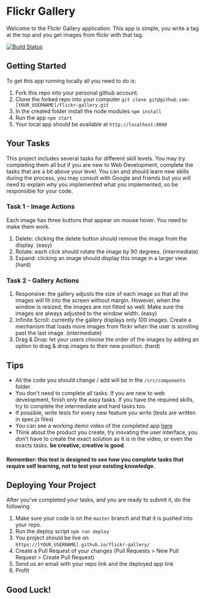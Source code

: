 # Flickr Gallery

Welcome to the Flickr Gallery application.
This app is simple, you write a tag at the top and you get images from flickr with that tag.

[![Build Status](https://travis-ci.org/guysopher/flickr-gallery.svg?branch=master)](https://travis-ci.org/guysopher/flickr-gallery)

## Getting Started
To get this app running locally all you need to do is:
1. Fork this repo into your personal github account.
1. Clone the forked repo into your computer `git clone git@github.com:[YOUR_USERNAME]/flickr-gallery.git`
2. In the created folder install the node modules `npm install`
3. Run the app `npm start`
4. Your local app should be available at `http://localhost:8000`

## Your Tasks
This project includes several tasks for different skill levels. You may try completing them all but if you are new to Web Development, complete the tasks that are a bit above your level.
You can and should learn new skills during the process, you may consult with Google and friends but you will need to explain why you implemented what you implemented, so be responsible for your code.

### Task 1 - Image Actions
Each image has three buttons that appear on mouse hover. You need to make them work.
1. Delete: clicking the delete button should remove the image from the display. (easy)
2. Rotate: each click should rotate the image by 90 degrees. (intermediate)
3. Expand: clicking an image should display this image in a larger view. (hard)

### Task 2 - Gallery Actions
1. Responsive:  the gallery adjusts the size of each image so that all the images will fit into the screen without margin. However, when the window is resized, the images are not fitted so well. Make sure the images are always adjusted to the window width. (easy)
2. Infinite Scroll: currently the gallery displays only 100 images. Create a mechanism that loads more images from flickr when the user is scrolling past the last image. (intermediate)
3. Drag & Drop: let your users choose the order of the images by adding an option to drag & drop images to their new position. (hard)

## Tips
- All the code you should change / add will be in the `/src/components` folder.
- You don't need to complete all tasks. If you are new to web development, finish only the easy tasks. If you have the required skills, try to complete the intermediate and hard tasks too.
- If possible, write tests for every new feature you write (tests are written in spec.js files)
- You can see a working demo video of the completed app [here](https://youtu.be/NW4VojSUFQc)
- Think about the product you create, try inovating the user interface, you don't have to create the exact solution as it is in the video, or even the exacts tasks. **be creative, creative is good**.

#### Remember: this test is designed to see how you complete tasks that require self learning, not to test your existing knowledge.

## Deploying Your Project
After you've completed your tasks, and you are ready to submit it, do the following:
1. Make sure your code is on the `master` branch and that it is pushed into your repo.
2. Run the deploy script `npm run deploy`
3. You project should be live on `https://[YOUR_USERNAME].github.io/flickr-gallery/`
4. Create a Pull Request of your changes (Pull Requests > New Pull Request > Create Pull Request)
5. Send us an email with your repo link and the deployed app link
6. Profit

## Good Luck!
